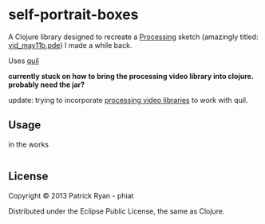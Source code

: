 # self-portrait-boxes

A Clojure library designed to recreate a [Processing](http://processing.org/) sketch (amazingly titled: [vid_may11b.pde](https://github.com/phiat/self-portrait-boxes/blob/master/resources/vid_may11b.pde)) I made a while back. 

Uses [quil](https://github.com/quil/quil)

**currently stuck on how to bring the processing video library into clojure.  probably need the jar?**

update:  trying to incorporate [processing video libraries](https://github.com/processing/processing/tree/master/java/libraries/video) to work with quil.

## Usage

in the works

```clojure

```

## License

Copyright © 2013 Patrick Ryan - phiat

Distributed under the Eclipse Public License, the same as Clojure.
